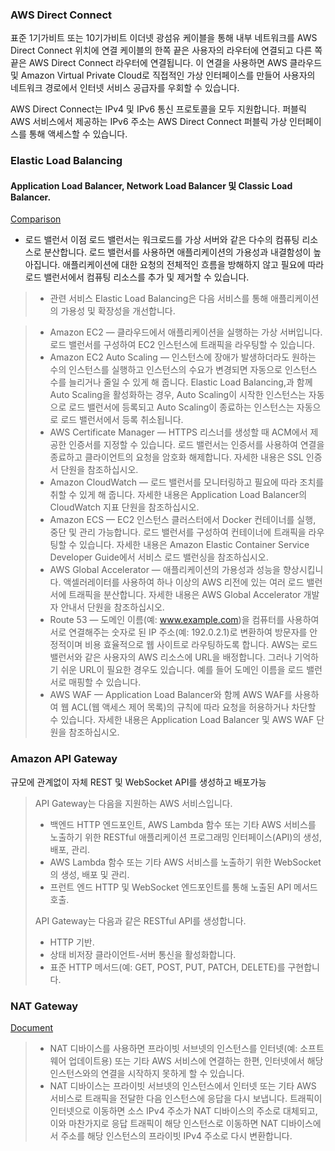 ### AWS Direct Connect
표준 1기가비트 또는 10기가비트 이더넷 광섬유 케이블을 통해 내부 네트워크를 AWS Direct Connect 위치에 연결
케이블의 한쪽 끝은 사용자의 라우터에 연결되고 다른 쪽 끝은 AWS Direct Connect 라우터에 연결됩니다.
이 연결을 사용하면 AWS 클라우드 및 Amazon Virtual Private Cloud로 직접적인 가상 인터페이스를 만들어 사용자의 네트워크 경로에서 인터넷 서비스 공급자를 우회할 수 있습니다.

AWS Direct Connect는 IPv4 및 IPv6 통신 프로토콜을 모두 지원합니다.
퍼블릭 AWS 서비스에서 제공하는 IPv6 주소는 AWS Direct Connect 퍼블릭 가상 인터페이스를 통해 액세스할 수 있습니다.


### Elastic Load Balancing
#### Application Load Balancer, Network Load Balancer 및 Classic Load Balancer.
[Comparison](https://blueyikim.tistory.com/category/%ED%81%B4%EB%9D%BC%EC%9A%B0%EB%93%9C%20%EC%BB%B4%ED%93%A8%ED%8C%85/%EC%95%84%EB%A7%88%EC%A1%B4%28AWS%29)
+ 로드 밸런서 이점
로드 밸런서는 워크로드를 가상 서버와 같은 다수의 컴퓨팅 리소스로 분산합니다.
로드 밸런서를 사용하면 애플리케이션의 가용성과 내결함성이 높아집니다.
애플리케이션에 대한 요청의 전체적인 흐름을 방해하지 않고
필요에 따라 로드 밸런서에서 컴퓨팅 리소스를 추가 및 제거할 수 있습니다.


> + 관련 서비스
Elastic Load Balancing은 다음 서비스를 통해 애플리케이션의 가용성 및 확장성을 개선합니다.

> + Amazon EC2 — 클라우드에서 애플리케이션을 실행하는 가상 서버입니다. 로드 밸런서를 구성하여 EC2 인스턴스에 트래픽을 라우팅할 수 있습니다.
> + Amazon EC2 Auto Scaling — 인스턴스에 장애가 발생하더라도 원하는 수의 인스턴스를 실행하고 인스턴스의 수요가 변경되면 자동으로 인스턴스 수를 늘리거나 줄일 수 있게 해 줍니다. Elastic Load Balancing,과 함께 Auto Scaling을 활성화하는 경우, Auto Scaling이 시작한 인스턴스는 자동으로 로드 밸런서에 등록되고 Auto Scaling이 종료하는 인스턴스는 자동으로 로드 밸런서에서 등록 취소됩니다.
> + AWS Certificate Manager — HTTPS 리스너를 생성할 때 ACM에서 제공한 인증서를 지정할 수 있습니다. 로드 밸런서는 인증서를 사용하여 연결을 종료하고 클라이언트의 요청을 암호화 해제합니다. 자세한 내용은 SSL 인증서 단원을 참조하십시오.
> + Amazon CloudWatch — 로드 밸런서를 모니터링하고 필요에 따라 조치를 취할 수 있게 해 줍니다. 자세한 내용은 Application Load Balancer의 CloudWatch 지표 단원을 참조하십시오.
> + Amazon ECS — EC2 인스턴스 클러스터에서 Docker 컨테이너를 실행, 중단 및 관리 가능합니다. 로드 밸런서를 구성하여 컨테이너에 트래픽을 라우팅할 수 있습니다. 자세한 내용은 Amazon Elastic Container Service Developer Guide에서 서비스 로드 밸런싱을 참조하십시오.
> + AWS Global Accelerator — 애플리케이션의 가용성과 성능을 향상시킵니다. 액셀러레이터를 사용하여 하나 이상의 AWS 리전에 있는 여러 로드 밸런서에 트래픽을 분산합니다. 자세한 내용은 AWS Global Accelerator 개발자 안내서 단원을 참조하십시오.
> + Route 53 — 도메인 이름(예: www.example.com)을 컴퓨터를 사용하여 서로 연결해주는 숫자로 된 IP 주소(예: 192.0.2.1)로 변환하여 방문자를 안정적이며 비용 효율적으로 웹 사이트로 라우팅하도록 합니다. AWS는 로드 밸런서와 같은 사용자의 AWS 리소스에 URL을 배정합니다. 그러나 기억하기 쉬운 URL이 필요한 경우도 있습니다. 예를 들어 도메인 이름을 로드 밸런서로 매핑할 수 있습니다.
> + AWS WAF — Application Load Balancer와 함께 AWS WAF를 사용하여 웹 ACL(웹 액세스 제어 목록)의 규칙에 따라 요청을 허용하거나 차단할 수 있습니다. 자세한 내용은 Application Load Balancer 및 AWS WAF 단원을 참조하십시오.


### Amazon API Gateway

규모에 관계없이 자체 REST 및 WebSocket API를 생성하고 배포가능
>
>
> API Gateway는 다음을 지원하는 AWS 서비스입니다.
> + 백엔드 HTTP 엔드포인트, AWS Lambda 함수 또는 기타 AWS 서비스를 노출하기 위한 RESTful 애플리케이션 프로그래밍 인터페이스(API)의 생성, 배포, 관리.
> + AWS Lambda 함수 또는 기타 AWS 서비스를 노출하기 위한 WebSocket의 생성, 배포 및 관리.
> + 프런트 엔드 HTTP 및 WebSocket 엔드포인트를 통해 노출된 API 메서드 호출.
>
> API Gateway는 다음과 같은 RESTful API를 생성합니다.
> + HTTP 기반.
> + 상태 비저장 클라이언트-서버 통신을 활성화합니다.
> + 표준 HTTP 메서드(예: GET, POST, PUT, PATCH, DELETE)를 구현합니다.
>


### NAT Gateway
[Document](https://docs.aws.amazon.com/ko_kr/vpc/latest/userguide/vpc-nat-gateway.html)

> + NAT 디바이스를 사용하면 프라이빗 서브넷의 인스턴스를 인터넷(예: 소프트웨어 업데이트용) 또는 기타 AWS 서비스에 연결하는 한편, 인터넷에서 해당 인스턴스와의 연결을 시작하지 못하게 할 수 있습니다.
> + NAT 디바이스는 프라이빗 서브넷의 인스턴스에서 인터넷 또는 기타 AWS 서비스로 트래픽을 전달한 다음 인스턴스에 응답을 다시 보냅니다. 트래픽이 인터넷으로 이동하면 소스 IPv4 주소가 NAT 디바이스의 주소로 대체되고, 이와 마찬가지로 응답 트래픽이 해당 인스턴스로 이동하면 NAT 디바이스에서 주소를 해당 인스턴스의 프라이빗 IPv4 주소로 다시 변환합니다.
